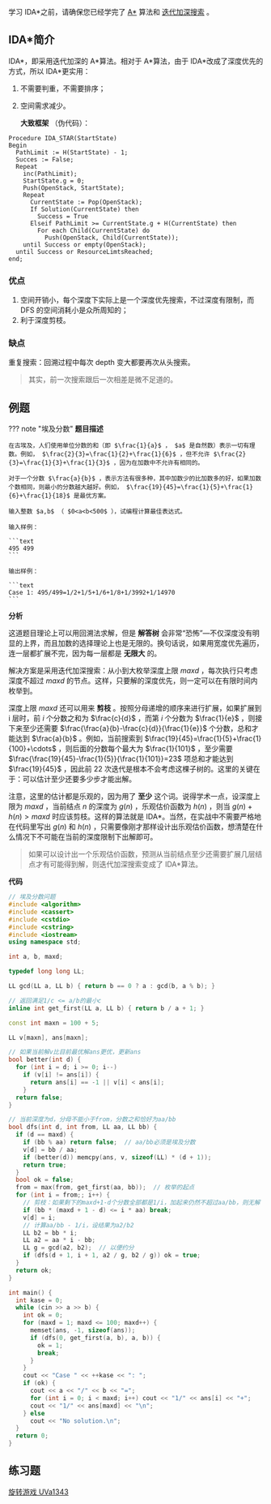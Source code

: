 学习 IDA\*之前，请确保您已经学完了 [A\*](/search/astar) 算法和 [迭代加深搜索](/search/iterative) 。

## IDA\*简介

IDA\*，即采用迭代加深的 A\*算法。相对于 A\*算法，由于 IDA\*改成了深度优先的方式，所以 IDA\*更实用：

1.  不需要判重，不需要排序；
2.  空间需求减少。

     **大致框架** （伪代码）：

```text
Procedure IDA_STAR(StartState)
Begin
  PathLimit := H(StartState) - 1;
  Succes := False;
  Repeat
    inc(PathLimit);
    StartState.g = 0;
    Push(OpenStack, StartState);
    Repeat
      CurrentState := Pop(OpenStack);
      If Solution(CurrentState) then
        Success = True
      Elseif PathLimit >= CurrentState.g + H(CurrentState) then
        For each Child(CurrentState) do
          Push(OpenStack, Child(CurrentState));
    until Success or empty(OpenStack);
  until Success or ResourceLimtsReached;
end;
```

### 优点

1.  空间开销小，每个深度下实际上是一个深度优先搜索，不过深度有限制，而 DFS 的空间消耗小是众所周知的；
2.  利于深度剪枝。

### 缺点

重复搜索：回溯过程中每次 depth 变大都要再次从头搜索。

> 其实，前一次搜索跟后一次相差是微不足道的。

## 例题

??? note "埃及分数"
     **题目描述** 

    在古埃及，人们使用单位分数的和（即 $\frac{1}{a}$ ， $a$ 是自然数）表示一切有理数。例如， $\frac{2}{3}=\frac{1}{2}+\frac{1}{6}$ ，但不允许 $\frac{2}{3}=\frac{1}{3}+\frac{1}{3}$ ，因为在加数中不允许有相同的。

    对于一个分数 $\frac{a}{b}$ ，表示方法有很多种，其中加数少的比加数多的好，如果加数个数相同，则最小的分数越大越好。例如， $\frac{19}{45}=\frac{1}{5}+\frac{1}{6}+\frac{1}{18}$ 是最优方案。

    输入整数 $a,b$ （ $0<a<b<500$ ），试编程计算最佳表达式。

    输入样例：

    ```text
    495 499
    ```

    输出样例：

    ```text
    Case 1: 495/499=1/2+1/5+1/6+1/8+1/3992+1/14970
    ```

 **分析** 

这道题目理论上可以用回溯法求解，但是 **解答树** 会非常“恐怖”—不仅深度没有明显的上界，而且加数的选择理论上也是无限的。换句话说，如果用宽度优先遍历，连一层都扩展不完，因为每一层都是 **无限大** 的。

解决方案是采用迭代加深搜索：从小到大枚举深度上限 $maxd$ ，每次执行只考虑深度不超过 $maxd$ 的节点。这样，只要解的深度优先，则一定可以在有限时间内枚举到。

深度上限 $maxd$ 还可以用来 **剪枝** 。按照分母递增的顺序来进行扩展，如果扩展到 i 层时，前 $i$ 个分数之和为 $\frac{c}{d}$ ，而第 $i$ 个分数为 $\frac{1}{e}$ ，则接下来至少还需要 $\frac{\frac{a}{b}-\frac{c}{d}}{\frac{1}{e}}$ 个分数，总和才能达到 $\frac{a}{b}$ 。例如，当前搜索到 $\frac{19}{45}=\frac{1}{5}+\frac{1}{100}+\cdots$ ，则后面的分数每个最大为 $\frac{1}{101}$ ，至少需要 $\frac{\frac{19}{45}-\frac{1}{5}}{\frac{1}{101}}=23$ 项总和才能达到 $\frac{19}{45}$ ，因此前 $22$ 次迭代是根本不会考虑这棵子树的。这里的关键在于：可以估计至少还要多少步才能出解。

注意，这里的估计都是乐观的，因为用了 **至少** 这个词。说得学术一点，设深度上限为 $maxd$ ，当前结点 $n$ 的深度为 $g(n)$ ，乐观估价函数为 $h(n)$ ，则当 $g(n)+h(n)>maxd$ 时应该剪枝。这样的算法就是 IDA\*。当然，在实战中不需要严格地在代码里写出 $g(n)$ 和 $h(n)$ ，只需要像刚才那样设计出乐观估价函数，想清楚在什么情况下不可能在当前的深度限制下出解即可。

> 如果可以设计出一个乐观估价函数，预测从当前结点至少还需要扩展几层结点才有可能得到解，则迭代加深搜索变成了 IDA\*算法。

 **代码** 

```cpp
// 埃及分数问题
#include <algorithm>
#include <cassert>
#include <cstdio>
#include <cstring>
#include <iostream>
using namespace std;

int a, b, maxd;

typedef long long LL;

LL gcd(LL a, LL b) { return b == 0 ? a : gcd(b, a % b); }

// 返回满足1/c <= a/b的最小c
inline int get_first(LL a, LL b) { return b / a + 1; }

const int maxn = 100 + 5;

LL v[maxn], ans[maxn];

// 如果当前解v比目前最优解ans更优，更新ans
bool better(int d) {
  for (int i = d; i >= 0; i--)
    if (v[i] != ans[i]) {
      return ans[i] == -1 || v[i] < ans[i];
    }
  return false;
}

// 当前深度为d，分母不能小于from，分数之和恰好为aa/bb
bool dfs(int d, int from, LL aa, LL bb) {
  if (d == maxd) {
    if (bb % aa) return false;  // aa/bb必须是埃及分数
    v[d] = bb / aa;
    if (better(d)) memcpy(ans, v, sizeof(LL) * (d + 1));
    return true;
  }
  bool ok = false;
  from = max(from, get_first(aa, bb));  // 枚举的起点
  for (int i = from;; i++) {
    // 剪枝：如果剩下的maxd+1-d个分数全部都是1/i，加起来仍然不超过aa/bb，则无解
    if (bb * (maxd + 1 - d) <= i * aa) break;
    v[d] = i;
    // 计算aa/bb - 1/i，设结果为a2/b2
    LL b2 = bb * i;
    LL a2 = aa * i - bb;
    LL g = gcd(a2, b2);  // 以便约分
    if (dfs(d + 1, i + 1, a2 / g, b2 / g)) ok = true;
  }
  return ok;
}

int main() {
  int kase = 0;
  while (cin >> a >> b) {
    int ok = 0;
    for (maxd = 1; maxd <= 100; maxd++) {
      memset(ans, -1, sizeof(ans));
      if (dfs(0, get_first(a, b), a, b)) {
        ok = 1;
        break;
      }
    }
    cout << "Case " << ++kase << ": ";
    if (ok) {
      cout << a << "/" << b << "=";
      for (int i = 0; i < maxd; i++) cout << "1/" << ans[i] << "+";
      cout << "1/" << ans[maxd] << "\n";
    } else
      cout << "No solution.\n";
  }
  return 0;
}
```

## 练习题

 [旋转游戏 UVa1343](https://www.luogu.org/problem/UVA1343) 
